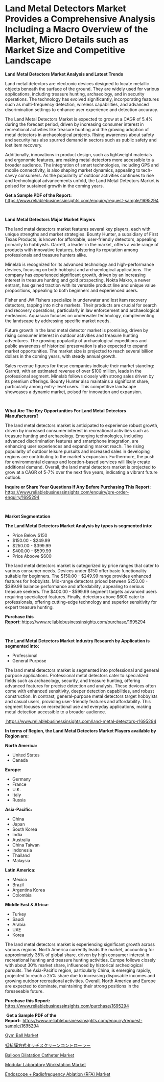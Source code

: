 <p><h1>Land Metal Detectors Market Provides a Comprehensive Analysis Including a Macro Overview of the Market, Micro Details such as Market Size and Competitive Landscape</h1></p><p><strong>Land Metal Detectors Market Analysis and Latest Trends</strong></p>
<p><p>Land metal detectors are electronic devices designed to locate metallic objects beneath the surface of the ground. They are widely used for various applications, including treasure hunting, archaeology, and in security operations. The technology has evolved significantly, incorporating features such as multi-frequency detection, wireless capabilities, and advanced discrimination settings to enhance user experience and detection accuracy.</p><p>The Land Metal Detectors Market is expected to grow at a CAGR of 5.4% during the forecast period, driven by increasing consumer interest in recreational activities like treasure hunting and the growing adoption of metal detectors in archaeological projects. Rising awareness about safety and security has also spurred demand in sectors such as public safety and lost item recovery.</p><p>Additionally, innovations in product design, such as lightweight materials and ergonomic features, are making metal detectors more accessible to a broader audience. The integration of smart technologies, including GPS and mobile connectivity, is also shaping market dynamics, appealing to tech-savvy consumers. As the popularity of outdoor activities continues to rise and technological advancements unfold, the Land Metal Detectors Market is poised for sustained growth in the coming years.</p></p>
<p><strong>Get a Sample PDF of the Report:&nbsp;</strong> <a href="https://www.reliablebusinessinsights.com/enquiry/request-sample/1695294?utm_campaign=39&utm_medium=2&utm_source=Github&utm_content=ia&utm_term=25032025&utm_id=land-metal-detectors">https://www.reliablebusinessinsights.com/enquiry/request-sample/1695294</a></p>
<p>&nbsp;</p>
<p><strong>Land Metal Detectors Major Market Players</strong></p>
<p><p>The land metal detectors market features several key players, each with unique strengths and market strategies. Bounty Hunter, a subsidiary of First Texas Products, is known for affordable, user-friendly detectors, appealing primarily to hobbyists. Garrett, a leader in the market, offers a wide range of products with innovative features, bolstering its reputation among professionals and treasure hunters alike.</p><p>Minelab is recognized for its advanced technology and high-performance devices, focusing on both hobbyist and archaeological applications. The company has experienced significant growth, driven by an increasing interest in treasure hunting and gold prospecting. Nokta Makro, a newer entrant, has gained traction with its versatile product line and unique value propositions, appealing to both beginners and experienced users.</p><p>Fisher and JW Fishers specialize in underwater and lost item recovery detectors, tapping into niche markets. Their products are crucial for search and recovery operations, particularly in law enforcement and archaeological endeavors. Aquascan focuses on underwater technology, complementing the landscape by addressing specific market needs.</p><p>Future growth in the land metal detector market is promising, driven by rising consumer interest in outdoor activities and treasure hunting adventures. The growing popularity of archaeological expeditions and public awareness of historical preservation is also expected to expand market opportunities. The market size is projected to reach several billion dollars in the coming years, with steady annual growth.</p><p>Sales revenue figures for these companies indicate their market standing: Garrett, with an estimated revenue of over $100 million, leads in the professional segment. Minelab follows closely with strong sales driven by its premium offerings. Bounty Hunter also maintains a significant share, particularly among entry-level users. This competitive landscape showcases a dynamic market, poised for innovation and expansion.</p></p>
<p>&nbsp;</p>
<p><strong>What Are The Key Opportunities For Land Metal Detectors Manufacturers?</strong></p>
<p><p>The land metal detectors market is anticipated to experience robust growth, driven by increased consumer interest in recreational activities such as treasure hunting and archaeology. Emerging technologies, including advanced discrimination features and smartphone integration, are enhancing user experiences and expanding market reach. The rising popularity of outdoor leisure pursuits and increased sales in developing regions are contributing to the market's expansion. Furthermore, the push for environmental cleanup and location-based services will likely create additional demand. Overall, the land metal detectors market is projected to grow at a CAGR of 5-7% over the next five years, indicating a vibrant future outlook.</p></p>
<p><strong>Inquire or Share Your Questions If Any Before Purchasing This Report:</strong> <a href="https://www.reliablebusinessinsights.com/enquiry/pre-order-enquiry/1695294?utm_campaign=39&utm_medium=2&utm_source=Github&utm_content=ia&utm_term=25032025&utm_id=land-metal-detectors">https://www.reliablebusinessinsights.com/enquiry/pre-order-enquiry/1695294</a></p>
<p>&nbsp;</p>
<p><strong>Market Segmentation</strong></p>
<p><strong>The Land Metal Detectors Market Analysis by types is segmented into:</strong></p>
<p><ul><li>Price Below $150</li><li>$150.00 - $249.99</li><li>$250.00 - $399.99</li><li>$400.00 - $599.99</li><li>Price Aboove $600</li></ul></p>
<p><p>The land metal detectors market is categorized by price ranges that cater to various consumer needs. Devices under $150 offer basic functionality suitable for beginners. The $150.00 - $249.99 range provides enhanced features for hobbyists. Mid-range detectors priced between $250.00 - $399.99 balance performance and affordability, appealing to serious treasure seekers. The $400.00 - $599.99 segment targets advanced users requiring specialized features. Finally, detectors above $600 cater to professionals, offering cutting-edge technology and superior sensitivity for expert treasure hunting.</p></p>
<p><strong>Purchase this Report:&nbsp;</strong><a href="https://www.reliablebusinessinsights.com/purchase/1695294?utm_campaign=39&utm_medium=2&utm_source=Github&utm_content=ia&utm_term=25032025&utm_id=land-metal-detectors">https://www.reliablebusinessinsights.com/purchase/1695294</a></p>
<p>&nbsp;</p>
<p><strong>The Land Metal Detectors Market Industry Research by Application is segmented into:</strong></p>
<p><ul><li>Professional</li><li>General Purpose</li></ul></p>
<p><p>The land metal detectors market is segmented into professional and general purpose applications. Professional metal detectors cater to specialized fields such as archaeology, security, and treasure hunting, offering advanced features for precise detection and analysis. These devices often come with enhanced sensitivity, deeper detection capabilities, and robust construction. In contrast, general-purpose metal detectors target hobbyists and casual users, providing user-friendly features and affordability. This segment focuses on recreational use and everyday applications, making metal detection accessible to a broader audience.</p></p>
<p><a href="https://www.reliablebusinessinsights.com/land-metal-detectors-r1695294?utm_campaign=39&utm_medium=2&utm_source=Github&utm_content=ia&utm_term=25032025&utm_id=land-metal-detectors">&nbsp;https://www.reliablebusinessinsights.com/land-metal-detectors-r1695294</a></p>
<p><strong>In terms of Region, the Land Metal Detectors Market Players available by Region are:</strong></p>
<p>
    <p> <strong> North America: </strong>
        <ul>
            <li>United States</li>
            <li>Canada</li>
        </ul>
        </p> 
    <p> <strong> Europe: </strong>
        <ul>
            <li>Germany</li>
            <li>France</li>
            <li>U.K.</li>
            <li>Italy</li>
            <li>Russia</li>
        </ul>
        </p> 
    <p> <strong> Asia-Pacific: </strong>
        <ul>
            <li>China</li>
            <li>Japan</li>
            <li>South Korea</li>
            <li>India</li>
            <li>Australia</li>
            <li>China Taiwan</li>
            <li>Indonesia</li>
            <li>Thailand</li>
            <li>Malaysia</li>
        </ul>
        </p> 
    <p> <strong> Latin America: </strong>
        <ul>
            <li>Mexico</li>
            <li>Brazil</li>
            <li>Argentina Korea</li>
            <li>Colombia</li>
        </ul>
        </p> 
    <p> <strong> Middle East & Africa: </strong>
        <ul>
            <li>Turkey</li>
            <li>Saudi</li>
            <li>Arabia</li>
            <li>UAE</li>
            <li>Korea</li>
        </ul>
    </p>
    </p>
<p><p>The land metal detectors market is experiencing significant growth across various regions. North America currently leads the market, accounting for approximately 35% of global share, driven by high consumer interest in recreational hunting and treasure hunting activities. Europe follows closely with about 30% market share, influenced by historical archeological pursuits. The Asia-Pacific region, particularly China, is emerging rapidly, projected to reach a 25% share due to increasing disposable incomes and growing outdoor recreational activities. Overall, North America and Europe are expected to dominate, maintaining their strong positions in the foreseeable future.</p></p>
<p><strong>Purchase this Report: </strong><a href="https://www.reliablebusinessinsights.com/purchase/1695294?utm_campaign=39&utm_medium=2&utm_source=Github&utm_content=ia&utm_term=25032025&utm_id=land-metal-detectors">https://www.reliablebusinessinsights.com/purchase/1695294</a></p>
<p>&nbsp;<strong>Get a Sample PDF of the Report:&nbsp;&nbsp;</strong><a href="https://www.reliablebusinessinsights.com/enquiry/request-sample/1695294?utm_campaign=39&utm_medium=2&utm_source=Github&utm_content=ia&utm_term=25032025&utm_id=land-metal-detectors">https://www.reliablebusinessinsights.com/enquiry/request-sample/1695294</a></p>
<p><strong></strong></p>
<p><p><a href="https://github.com/akitamegge65/Market-Research-Report-List-1/blob/main/gym-ball-market.md?utm_campaign=39&utm_medium=2&utm_source=Github&utm_content=ia&utm_term=25032025&utm_id=land-metal-detectors">Gym Ball Market</a></p><p><a href="https://github.com/mohamedbakry57/Market-Research-Report-List-7/blob/main/898481249023.md?utm_campaign=39&utm_medium=2&utm_source=Github&utm_content=ia&utm_term=25032025&utm_id=land-metal-detectors">抵抗膜方式タッチスクリーンコントローラー</a></p><p><a href="https://github.com/uldularido/Market-Research-Report-List-1/blob/main/balloon-dilatation-catheter-market.md?utm_campaign=39&utm_medium=2&utm_source=Github&utm_content=ia&utm_term=25032025&utm_id=land-metal-detectors">Balloon Dilatation Catheter Market</a></p><p><a href="https://github.com/gummaarmel83/Market-Research-Report-List-1/blob/main/modular-laboratory-workstation-market.md?utm_campaign=39&utm_medium=2&utm_source=Github&utm_content=ia&utm_term=25032025&utm_id=land-metal-detectors">Modular Laboratory Workstation Market</a></p><p><a href="https://github.com/widlerumland/Market-Research-Report-List-1/blob/main/endoscope-radiofrequency-ablation-rfa-market.md?utm_campaign=39&utm_medium=2&utm_source=Github&utm_content=ia&utm_term=25032025&utm_id=land-metal-detectors">Endoscope + Radiofrequency Ablation (RFA) Market</a></p></p>